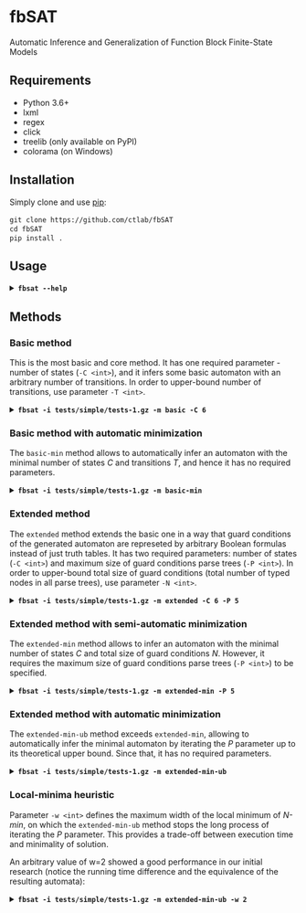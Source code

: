 # fbSAT

Automatic Inference and Generalization of Function Block Finite-State Models

## Requirements

* Python 3.6+
* lxml
* regex
* click
* treelib (only available on PyPI)
* colorama (on Windows)

## Installation

Simply clone and use [pip](https://pip.pypa.io/en/stable/quickstart):

```
git clone https://github.com/ctlab/fbSAT
cd fbSAT
pip install .
```

## Usage

<details>
<summary><b><code>fbsat --help</code></b></summary>

    Usage: fbsat [OPTIONS]

    Options:
      -i, --scenarios <path>          File with scenarios  [required]
      -o, --outdir <path>             Output directory  [default: out]
      -m, --method [full|full-min|basic|basic-min|extended|extended-min|extended-min-ub|minimize]
                                      Method to use  [required]
      --input-names <x.../path>       Comma-separated list of input variable names, or a filename
      --output-names <z.../path>      Comma-separated list of output variable names, or a filename
      --automaton <path>              [minimize] File with pickled automaton
      -C <int>                        Number of automaton states
      -K <int>                        Maximum number of transitions from each state
      -P <int>                        Maximum number of nodes in guard's boolean formula's parse tree
      -T <int>                        Upper bound on total number of transitions
      -N <int>                        Upper bound on total number of nodes in all guard-trees
      -w <int>                        [ext-min-ub] Maximum width of local minima
      --bfs / --no-bfs                Use BFS symmetry-breaking constraints  [default: True]
      --distinct / --no-distinct      Distinct transitions  [default: False]
      --forbid-or / --no-forbid-or    [ext] Forbid OR parse tree nodes  [default: False]
      --sat-solver <cmd>              SAT solver  [default: cryptominisat5 --verb=0]
      --incremental                   Use IncrementalSolver backend
      --filesolver                    Use FileSolver backend
      --version                       Show the version and exit.
      -h, --help                      Show this message and exit.

</details>

## Methods

### Basic method

This is the most basic and core method. It has one required parameter - number of states (`-C <int>`), and it infers some basic automaton with an arbitrary number of transitions.
In order to upper-bound number of transitions, use parameter `-T <int>`.

<details>
<summary><b><code>fbsat -i tests/simple/tests-1.gz -m basic -C 6</code></b></summary>

    [+] Basic automaton:
      ┌─1/INITO(0:0000000, 1:1111111)
      ├──1 to 3 on REQ if [xxxxxxxxxxxxxxxxxxxxxxxxxxxxxxxxxx0x001]
      ├──1 to 4 on REQ if [xxxxxxxxxxxxxxxxxxxxxxxxxxxxxxxxxx0x01x]
      ├──1 to 3 on REQ if [xxxxxxxxxxxxxxxxxxxxxxxxxxxxxxxxxx0x0xx]
      ├──1 to 3 on REQ if [xxxxxxxxxxxxxxxxxxxxxxxxxxxxxxxxxx0x0xx]
      ├──1 to 3 on REQ if [xxxxxxxxxxxxxxxxxxxxxxxxxxxxxxxxxx0x0xx]
      ├──1 to 3 on REQ if [xxxxxxxxxxxxxxxxxxxxxxxxxxxxxxxxxx0x0xx]
      ├──1 to 3 on REQ if [xxxxxxxxxxxxxxxxxxxxxxxxxxxxxxxxxx0x0xx]
      └──1 to 2 on REQ if [xxxxxxxxxxxxxxxxxxxxxxxxxxxxxxxxxx0x1xx]
      ┌─2/CNF(0:1010000, 1:1010010)
      ├──2 to 6 on REQ if [x0xx0x00x0x000xxxxxxxx0xxxxxxxxxxxxx00x]
      ├──2 to 6 on REQ if [x0xx0x00x0x000xxxxxxxx0xxxxxxxxxxxxx00x]
      ├──2 to 6 on REQ if [x0xx0x00x0x000xxxxxxxx0xxxxxxxxxxxxx00x]
      ├──2 to 6 on REQ if [x0xx0x00x0x000xxxxxxxx0xxxxxxxxxxxxx00x]
      ├──2 to 6 on REQ if [x0xx0x00x0x000xxxxxxxx0xxxxxxxxxxxxx00x]
      ├──2 to 6 on REQ if [x0xx0x00x0x000xxxxxxxx0xxxxxxxxxxxxx00x]
      ├──2 to 6 on REQ if [x0xx0x00x0x001xxxxxxxx0xxxxxxxxxxxxx00x]
      └──2 to 5 on REQ if [x0xx0x00x0x01xxxxxxxxxxxxxxxxxxxxxxx0xx]
      ┌─3/CNF(0:1000000, 1:1010010)
      ├──3 to 6 on REQ if [x0xx0000x0x0xx0x0x001x0xxxxxxxxxxxxx000]
      ├──3 to 6 on REQ if [x0xx0000x0x0xx0x0x00xx0xxxxxxxxxxxxx000]
      ├──3 to 6 on REQ if [x0xx0000x0x0xx0x0x00xx0xxxxxxxxxxxxx000]
      ├──3 to 6 on REQ if [x0xx0000x0x0xx0x0x00xx0xxxxxxxxxxxxx000]
      └──3 to 6 on REQ if [x0xx0000x0x0xx0x0x00xx0xxxxxxxxxxxxx000]
      ┌─4/CNF(0:0010000, 1:1010010)
      ├──4 to 5 on REQ if [xxxxxxxxxxxxxxxxxxxxxx00x0x010xxxxxxx0x]
      └──4 to 6 on REQ if [xxxxxxxxxxxxxxxxxxxxxx00x0x0x1xxxxxxx0x]
      ┌─5/CNF(0:0101010, 1:0101110)
      └──5 to 6 on REQ if [0x00xxxx0xxx00x0xxx000xx0xxx00xxxxx1xxx]
      ┌─6/CNF(0:0000100, 1:1111011)
      ├──6 to 4 on REQ if [xxxxx0x00000x00000000xx00000x0000000010]
      ├──6 to 2 on REQ if [xxxxx0x00000x00000000xx00000x00000001x0]
      ├──6 to 8 on REQ if [xxxxx0x00000x00000000xx00000x0000100xx0]
      ├──6 to 5 on REQ if [xxxxx0x00000x00000010xx00000x0000x00xx0]
      ├──6 to 3 on REQ if [xxxxx0x00000x000000x0xx00000x0000x00xx1]
      ├──6 to 2 on REQ if [xxxxx0x00000x000000x0xx00000x0000x00xxx]
      ├──6 to 2 on REQ if [xxxxx0x00000x000000x0xx00000x0000x00xxx]
      └──6 to 7 on REQ if [xxxxxxxx0x1xx000010x0xxx0x1xx0000x00xxx]
      ┌─7/CNF(0:0000010, 1:1111110)
      ├──7 to 2 on REQ if [0x00xxxxxxx00xx0xx0000xxxxx00xxxxxxxxxx]
      ├──7 to 4 on REQ if [0x00xxxxxxx00xx0xx0000xxxxx10xxxxxxxxxx]
      ├──7 to 6 on REQ if [0x00xxxxxxx00xx0xx1000xxxxxx0xxxxxxxxxx]
      ├──7 to 2 on REQ if [0x00xxxxxxx00xx0xxx000xxxxxx0xxxxxxxxxx]
      ├──7 to 2 on REQ if [0x00xxxxxxx00xx0xxx000xxxxxx0xxxxxxxxxx]
      ├──7 to 2 on REQ if [0x00xxxxxxx00xx0xxx000xxxxxx0xxxxxxxxxx]
      ├──7 to 2 on REQ if [0x00xxxxxxx00xx0xxx000xxxxxx0xxxxxxxxxx]
      └──7 to 2 on REQ if [xxxxxxxxxxx1xxxxxxxxxxxxxxxxxxxxxxxxxxx]
      ┌─8/CNF(0:0000001, 1:1101100)
      ├──8 to 6 on REQ if [xxx0xxxxxxxxxx0x0x00xxxxxxxxxxxx0xxxxx0]
      ├──8 to 6 on REQ if [xxx0xxxxxxxxxx0x0x00xxxxxxxxxxxx0xxxxx0]
      ├──8 to 6 on REQ if [xxx0xxxxxxxxxx0x0x00xxxxxxxxxxxx0xxxxx0]
      ├──8 to 6 on REQ if [xxx0xxxxxxxxxx0x0x00xxxxxxxxxxxx0xxxxx0]
      ├──8 to 6 on REQ if [xxx0xxxxxxxxxx0x0x00xxxxxxxxxxxx0xxxxx0]
      ├──8 to 6 on REQ if [xxx0xxxxxxxxxx0x0x00xxxxxxxxxxxx0xxxxx0]
      ├──8 to 6 on REQ if [xxx0xxxxxxxxxx0x0x00xxxxxxxxxxxx0xxxxx0]
      └──8 to 6 on REQ if [xxxxxxxxxxxxxxxxxxxxxxxxxxxxxxxx1xxxxxx]
    [+] Basic automaton has 8 states and 48 transitions
    [+] All done in 0.97 s

![Automaton inferred from tests-1 using *basic* method](img/tests-10/efsm_basic_C8_K8_T48.svg)

</details>

### Basic method with automatic minimization

The `basic-min` method allows to automatically infer an automaton with the minimal number of states _C_ and transitions _T_, and hence it has no required parameters.

<details>
<summary><b><code>fbsat -i tests/simple/tests-1.gz -m basic-min</code></b></summary>

    [+] Minimal basic automaton:
      ┌─1/INITO(0:0000000, 1:1111111)
      ├──1 to 3 on REQ if [xxxxxxxxxxxxxxxxxxxxxxxxxxxxxxxxxx0x010]
      ├──1 to 4 on REQ if [xxxxxxxxxxxxxxxxxxxxxxxxxxxxxxxxxx0x1x0]
      └──1 to 2 on REQ if [xxxxxxxxxxxxxxxxxxxxxxxxxxxxxxxxxx0xxx1]
      ┌─2/CNF(0:1000000, 1:1000010)
      └──2 to 5 on REQ if [x0xx0000x0x0xx0x0x001x0xx0x0x0x0xxx0000]
      ┌─3/CNF(0:0010000, 1:0010010)
      └──3 to 5 on REQ if [x0x00000x0x0xx000x000x0000x0x1xxxxxx000]
      ┌─4/CNF(0:1010000, 1:0010110)
      └──4 to 5 on REQ if [x0xx000000x001000x00xx00x0x00xxxxxxx000]
      ┌─5/CNF(0:0000100, 1:1111011)
      ├──5 to 2 on REQ if [0x0000x00000000000000000000000000000001]
      ├──5 to 7 on REQ if [0x0000x0000010000001000000001000000000x]
      ├──5 to 4 on REQ if [0x0000x00000x000000x00000000x000000010x]
      ├──5 to 8 on REQ if [0x0000x00010x000010x00000010x0000000x0x]
      ├──5 to 3 on REQ if [0x0000x000x0x0000x0x000000x0x0000000x1x]
      └──5 to 6 on REQ if [0x0000x000x0x0000x0x000000x0x0000100xxx]
      ┌─6/CNF(0:0101001, 1:0101101)
      └──6 to 5 on REQ if [0x00x0x0000x00000x0000x000000000100x000]
      ┌─7/CNF(0:0101000, 1:0101011)
      └──7 to 5 on REQ if [0x00x0x000x00000xx0000xx0xxx0000x001000]
      ┌─8/CNF(0:0000110, 1:1111110)
      └──8 to 5 on REQ if [00000x0x0xx100000x10000x0xx10000x0x00x0]
    [+] Minimal basic automaton has 8 states and 15 transitions
    [+] All done in 3.24 s

![Automaton inferred from tests-1 using *basic-min* method](img/tests-10/efsm_basic-min_C8_K6_T15.svg)

</details>

### Extended method

The `extended` method extends the basic one in a way that guard conditions of the generated automaton are represeted by arbitrary Boolean formulas instead of just truth tables. It has two required parameters: number of states (`-C <int>`) and maximum size of guard conditions parse trees (`-P <int>`). In order to upper-bound total size of guard conditions (total number of typed nodes in all parse trees), use parameter `-N <int>`.

<details>
<summary><b><code>fbsat -i tests/simple/tests-1.gz -m extended -C 6 -P 5</code></b></summary>

    [+] Extended automaton:
      ┌─1/INITO(0:0000000, 1:1111111)
      ├──1 to 3 on REQ if x9
      ├──1 to 4 on REQ if x7
      ├──1 to 2 on REQ if ~x1 & ~x5
      ├──1 to 4 on REQ if ~(~x3 | x1)
      ├──1 to 2 on REQ if x6
      └──1 to 2 on REQ if x8
      ┌─2/CNF(0:0010000, 1:1010010)
      ├──2 to 5 on REQ if ~x4 & x4
      ├──2 to 6 on REQ if ~(~x4 | x10)
      ├──2 to 5 on REQ if x5 & x6 & x1
      ├──2 to 5 on REQ if ~x10 & ~x1
      └──2 to 5 on REQ if x4 & x4 & x5
      ┌─3/CNF(0:1010000, 1:1010010)
      ├──3 to 6 on REQ if x6
      ├──3 to 6 on REQ if x6 & x7
      ├──3 to 6 on REQ if x6 | x6
      ├──3 to 6 on REQ if x4
      ├──3 to 6 on REQ if ~x5 & ~x9
      └──3 to 6 on REQ if x10
      ┌─4/CNF(0:1000000, 1:1010010)
      ├──4 to 5 on REQ if ~(x9 | ~x9)
      ├──4 to 6 on REQ if x8 & ~x6
      ├──4 to 5 on REQ if x10 & x5
      ├──4 to 6 on REQ if x5 & x2 & x7
      ├──4 to 5 on REQ if ~x3
      ├──4 to 5 on REQ if x4 & x3 & x7
      ├──4 to 5 on REQ if ~x3 & ~x3
      └──4 to 5 on REQ if ~x3 | ~x3
      ┌─5/CNF(0:0101000, 1:0101011)
      ├──5 to 7 on REQ if ~(x3 | ~x3)
      ├──5 to 7 on REQ if x3 & x3 & x1
      ├──5 to 7 on REQ if ~(x8 | x5)
      └──5 to 7 on REQ if ~x4 & x4
      ┌─6/CNF(0:0000100, 1:1111011)
      ├──6 to 2 on REQ if ~(~x8 | x4)
      ├──6 to 3 on REQ if ~(x4 | ~x9)
      ├──6 to 2 on REQ if x8 & x8 & x9
      ├──6 to 7 on REQ if ~(~x1 | x1)
      ├──6 to 7 on REQ if x6 & x8 & x2
      ├──6 to 7 on REQ if (x4 | x7) & x6
      ├──6 to 4 on REQ if x7 & x1
      └──6 to 7 on REQ if ~(~x10 | x7)
      ┌─7/CNF(0:0000110, 1:1111111)
      ├──7 to 8 on REQ if x3 & x6 & x1
      ├──7 to 2 on REQ if ~(~x8 & x10)
      ├──7 to 2 on REQ if (x8 & x3) | x9
      ├──7 to 4 on REQ if x2
      ├──7 to 2 on REQ if x7
      ├──7 to 4 on REQ if x7
      ├──7 to 4 on REQ if x7
      └──7 to 2 on REQ if x8 | ~x1
      ┌─8/CNF(0:0000111, 1:1111101)
      ├──8 to 6 on REQ if x1
      ├──8 to 6 on REQ if x7
      ├──8 to 6 on REQ if x3
      ├──8 to 6 on REQ if ~x10
      └──8 to 6 on REQ if x9
    [+] Extended automaton has 8 states, 50 transitions and 171 nodes
    [+] All done in 3.48 s

![Automaton inferred from tests-1 using *extended* method](img/tests-10/efsm_extended_C8_K8_P5_T50_N171.svg)

</details>

### Extended method with semi-automatic minimization

The `extended-min` method allows to infer an automaton with the minimal number of states _C_ and total size of guard conditions _N_. However, it requires the maximum size of guard conditions parse trees (`-P <int>`) to be specified.

<details>
<summary><b><code>fbsat -i tests/simple/tests-1.gz -m extended-min -P 5</code></b></summary>

    [+] Minimal extended automaton:
      ┌─1/INITO(0:0000000, 1:1111111)
      ├──1 to 4 on REQ if x9
      ├──1 to 2 on REQ if x8
      └──1 to 3 on REQ if x7
      ┌─2/CNF(0:0010000, 1:1010010)
      └──2 to 5 on REQ if x4
      ┌─3/CNF(0:1000000, 1:1010010)
      └──3 to 5 on REQ if x2
      ┌─4/CNF(0:1010000, 1:1010010)
      └──4 to 5 on REQ if x4
      ┌─5/CNF(0:0000100, 1:1111011)
      ├──5 to 7 on REQ if x10 & x5
      └──5 to 6 on REQ if x6 & ~x10
      ┌─6/CNF(0:0000110, 1:1111111)
      ├──6 to 5 on REQ if x2
      ├──6 to 5 on REQ if x8
      └──6 to 8 on REQ if x6
      ┌─7/CNF(0:0101000, 1:0101011)
      ├──7 to 2 on REQ if x8
      ├──7 to 4 on REQ if x9
      ├──7 to 3 on REQ if x7
      └──7 to 6 on REQ if x1 & x3 & x10
      ┌─8/CNF(0:0000011, 1:1111101)
      └──8 to 7 on REQ if x6
    [+] Minimal extended automaton has 8 states, 16 transitions and 25 nodes
    [+] All done in 25.84 s

![Automaton inferred from tests-1 using *extended-min* method](img/tests-10/efsm_extended-min_C8_K4_P5_T16_N25.svg)

</details>

### Extended method with automatic minimization

The `extended-min-ub` method exceeds `extended-min`, allowing to automatically infer the minimal automaton by iterating the _P_ parameter up to its theoretical upper bound. Since that, it has no required parameters.

<details>
<summary><b><code>fbsat -i tests/simple/tests-1.gz -m extended-min-ub</code></b></summary>

    [+] Minimal extended automaton:
      ┌─1/INITO(0:0000000, 1:1111111)
      ├──1 to 4 on REQ if x7
      ├──1 to 3 on REQ if x9
      └──1 to 2 on REQ if x8
      ┌─2/CNF(0:0010000, 1:1010010)
      └──2 to 5 on REQ if x4
      ┌─3/CNF(0:1010000, 1:1010010)
      └──3 to 5 on REQ if x4
      ┌─4/CNF(0:1000000, 1:1010010)
      └──4 to 5 on REQ if x2
      ┌─5/CNF(0:0000100, 1:1111011)
      ├──5 to 7 on REQ if ~x10 & x6
      └──5 to 6 on REQ if x10 & x5
      ┌─6/CNF(0:0101000, 1:0101011)
      ├──6 to 7 on REQ if x1 & x10 & x3
      ├──6 to 4 on REQ if x7
      ├──6 to 3 on REQ if x9
      └──6 to 2 on REQ if x8
      ┌─7/CNF(0:0000110, 1:1111111)
      ├──7 to 5 on REQ if x4
      ├──7 to 5 on REQ if x7
      └──7 to 8 on REQ if x6
      ┌─8/CNF(0:0000011, 1:1111101)
      └──8 to 6 on REQ if x6
    [+] Minimal extended automaton has 8 states, 16 transitions and 25 nodes
    [+] All done in 91.15 s

![Automaton inferred from tests-1 using *extended-min-ub* method](img/tests-10/efsm_extended-min-ub_C8_K4_P5_T16_N25.svg)

</details>

### Local-minima heuristic

Parameter `-w <int>` defines the maximum width of the local minimum of _N-min_, on which the `extended-min-ub` method stops the long process of iterating the _P_ parameter. This provides a trade-off between execution time and minimality of solution.

An arbitrary value of w=2 showed a good performance in our initial research (notice the running time difference and the equivalence of the resulting automata):

<details>
<summary><b><code>fbsat -i tests/simple/tests-1.gz -m extended-min-ub -w 2</code></b></summary>

    [+] Minimal extended automaton:
      ┌─1/INITO(0:0000000, 1:1111111)
      ├──1 to 4 on REQ if x7
      ├──1 to 3 on REQ if x9
      └──1 to 2 on REQ if x8
      ┌─2/CNF(0:0010000, 1:1010010)
      └──2 to 5 on REQ if x4
      ┌─3/CNF(0:1010000, 1:1010010)
      └──3 to 5 on REQ if x4
      ┌─4/CNF(0:1000000, 1:1010010)
      └──4 to 5 on REQ if x2
      ┌─5/CNF(0:0000100, 1:1111011)
      ├──5 to 7 on REQ if ~x10 & x6
      └──5 to 6 on REQ if x10 & x5
      ┌─6/CNF(0:0101000, 1:0101011)
      ├──6 to 7 on REQ if x1 & x10 & x3
      ├──6 to 4 on REQ if x7
      ├──6 to 3 on REQ if x9
      └──6 to 2 on REQ if x8
      ┌─7/CNF(0:0000110, 1:1111111)
      ├──7 to 5 on REQ if x4
      ├──7 to 5 on REQ if x7
      └──7 to 8 on REQ if x6
      ┌─8/CNF(0:0000011, 1:1111101)
      └──8 to 6 on REQ if x6
    [+] Minimal extended automaton has 8 states, 16 transitions and 25 nodes
    [+] All done in 54.44 s

![Automaton inferred from tests-1 using *extended-min-ub* method with w=2](img/tests-10/efsm_extended-min-ub-w2_C8_K4_P5_T16_N25.svg)

</details>
